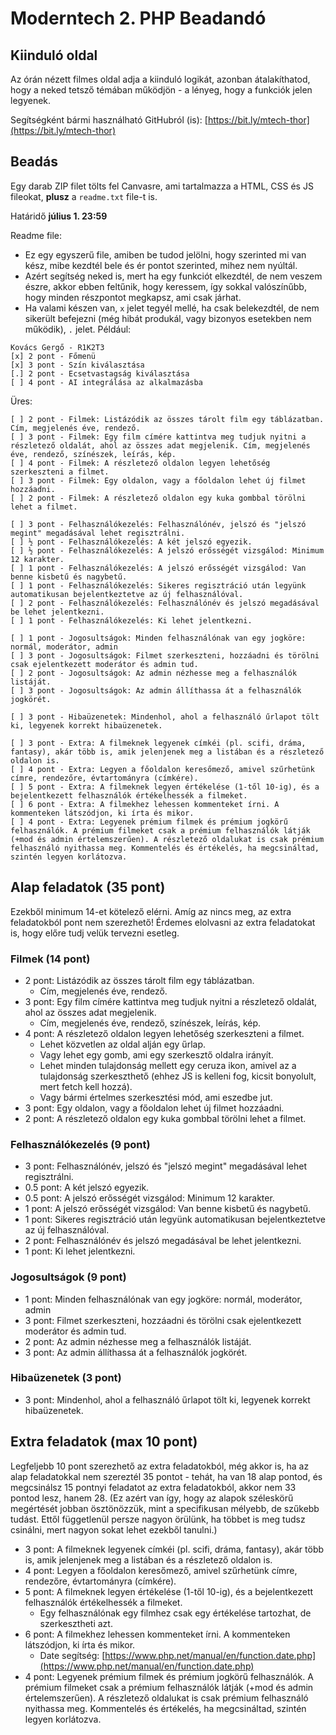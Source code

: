 # Moderntech 2. PHP Beadandó
## Kiinduló oldal
Az órán nézett filmes oldal adja a kiinduló logikát, azonban átalakíthatod, hogy a neked tetsző témában működjön - a lényeg, hogy a funkciók jelen legyenek.

Segítségként bármi használható GitHubról (is): [https://bit.ly/mtech-thor](https://bit.ly/mtech-thor)

## Beadás
Egy darab ZIP filet tölts fel Canvasre, ami tartalmazza a HTML, CSS és JS fileokat, **plusz** a `readme.txt` file-t is.

Határidő **július 1. 23:59**

Readme file:
- Ez egy egyszerű file, amiben be tudod jelölni, hogy szerinted mi van kész, mibe kezdtél bele és ér pontot szerinted, mihez nem nyúltál.
- Azért segítség neked is, mert ha egy funkciót elkezdtél, de nem veszem észre, akkor ebben feltűnik, hogy keressem, így sokkal valószínűbb, hogy minden részpontot megkapsz, ami csak járhat.
- Ha valami készen van, `x` jelet tegyél mellé, ha csak belekezdtél, de nem sikerült befejezni (még hibát produkál, vagy bizonyos esetekben nem működik), `.` jelet.
Például:
```
Kovács Gergő - R1K2T3
[x] 2 pont - Főmenü
[x] 3 pont - Szín kiválasztása
[.] 2 pont - Ecsetvastagság kiválasztása
[ ] 4 pont - AI integrálása az alkalmazásba
```

Üres:
```
[ ] 2 pont - Filmek: Listázódik az összes tárolt film egy táblázatban. Cím, megjelenés éve, rendező.
[ ] 3 pont - Filmek: Egy film címére kattintva meg tudjuk nyitni a részletező oldalát, ahol az összes adat megjelenik. Cím, megjelenés éve, rendező, színészek, leírás, kép.
[ ] 4 pont - Filmek: A részletező oldalon legyen lehetőség szerkeszteni a filmet.
[ ] 3 pont - Filmek: Egy oldalon, vagy a főoldalon lehet új filmet hozzáadni.
[ ] 2 pont - Filmek: A részletező oldalon egy kuka gombbal törölni lehet a filmet.

[ ] 3 pont - Felhasználókezelés: Felhasználónév, jelszó és "jelszó megint" megadásával lehet regisztrálni.
[ ] ½ pont - Felhasználókezelés: A két jelszó egyezik.
[ ] ½ pont - Felhasználókezelés: A jelszó erősségét vizsgálod: Minimum 12 karakter.
[ ] 1 pont - Felhasználókezelés: A jelszó erősségét vizsgálod: Van benne kisbetű és nagybetű.
[ ] 1 pont - Felhasználókezelés: Sikeres regisztráció után legyünk automatikusan bejelentkeztetve az új felhasználóval.
[ ] 2 pont - Felhasználókezelés: Felhasználónév és jelszó megadásával be lehet jelentkezni.
[ ] 1 pont - Felhasználókezelés: Ki lehet jelentkezni.

[ ] 1 pont - Jogosultságok: Minden felhasználónak van egy jogköre: normál, moderátor, admin
[ ] 3 pont - Jogosultságok: Filmet szerkeszteni, hozzáadni és törölni csak ejelentkezett moderátor és admin tud.
[ ] 2 pont - Jogosultságok: Az admin nézhesse meg a felhasználók listáját.
[ ] 3 pont - Jogosultságok: Az admin állíthassa át a felhasználók jogkörét.

[ ] 3 pont - Hibaüzenetek: Mindenhol, ahol a felhasználó űrlapot tölt ki, legyenek korrekt hibaüzenetek.

[ ] 3 pont - Extra: A filmeknek legyenek címkéi (pl. scifi, dráma, fantasy), akár több is, amik jelenjenek meg a listában és a részletező oldalon is.
[ ] 4 pont - Extra: Legyen a főoldalon keresőmező, amivel szűrhetünk címre, rendezőre, évtartományra (címkére).
[ ] 5 pont - Extra: A filmeknek legyen értékelése (1-től 10-ig), és a bejelentkezett felhasználók értékelhessék a filmeket.
[ ] 6 pont - Extra: A filmekhez lehessen kommenteket írni. A kommenteken látszódjon, ki írta és mikor.
[ ] 4 pont - Extra: Legyenek prémium filmek és prémium jogkörű felhasználók. A prémium filmeket csak a prémium felhasználók látják (+mod és admin értelemszerűen). A részletező oldalukat is csak prémium felhasználó nyithassa meg. Kommentelés és értékelés, ha megcsináltad, szintén legyen korlátozva.
```

## Alap feladatok (35 pont)
Ezekből minimum 14-et kötelező elérni. Amíg az nincs meg, az extra feladatokból pont nem szerezhető! Érdemes elolvasni az extra feladatokat is, hogy előre tudj velük tervezni esetleg.

### Filmek (14 pont)
- 2 pont: Listázódik az összes tárolt film egy táblázatban.
    - Cím, megjelenés éve, rendező.
- 3 pont: Egy film címére kattintva meg tudjuk nyitni a részletező oldalát, ahol az összes adat megjelenik.
    - Cím, megjelenés éve, rendező, színészek, leírás, kép.
- 4 pont: A részletező oldalon legyen lehetőség szerkeszteni a filmet.
    - Lehet közvetlen az oldal alján egy űrlap.
    - Vagy lehet egy gomb, ami egy szerkesztő oldalra irányít.
    - Lehet minden tulajdonság mellett egy ceruza ikon, amivel az a tulajdonság szerkeszthető (ehhez JS is kelleni fog, kicsit bonyolult, mert fetch kell hozzá).
    - Vagy bármi értelmes szerkesztési mód, ami eszedbe jut.
- 3 pont: Egy oldalon, vagy a főoldalon lehet új filmet hozzáadni.
- 2 pont: A részletező oldalon egy kuka gombbal törölni lehet a filmet.

### Felhasználókezelés (9 pont)
- 3 pont: Felhasználónév, jelszó és "jelszó megint" megadásával lehet regisztrálni.
- 0.5 pont: A két jelszó egyezik.
- 0.5 pont: A jelszó erősségét vizsgálod: Minimum 12 karakter.
- 1 pont: A jelszó erősségét vizsgálod: Van benne kisbetű és nagybetű.
- 1 pont: Sikeres regisztráció után legyünk automatikusan bejelentkeztetve az új felhasználóval.
- 2 pont: Felhasználónév és jelszó megadásával be lehet jelentkezni.
- 1 pont: Ki lehet jelentkezni.

### Jogosultságok (9 pont)
- 1 pont: Minden felhasználónak van egy jogköre: normál, moderátor, admin
- 3 pont: Filmet szerkeszteni, hozzáadni és törölni csak ejelentkezett moderátor és admin tud.
- 2 pont: Az admin nézhesse meg a felhasználók listáját.
- 3 pont: Az admin állíthassa át a felhasználók jogkörét.

### Hibaüzenetek (3 pont)
- 3 pont: Mindenhol, ahol a felhasználó űrlapot tölt ki, legyenek korrekt hibaüzenetek.

## Extra feladatok (max 10 pont)
Legfeljebb 10 pont szerezhető az extra feladatokból, még akkor is, ha az alap feladatokkal nem szereztél 35 pontot - tehát, ha van 18 alap pontod, és megcsinálsz 15 pontnyi feladatot az extra feladatokból, akkor nem 33 pontod lesz, hanem 28. (Ez azért van így, hogy az alapok széleskörű megértését jobban ösztönözzük, mint a specifikusan mélyebb, de szűkebb tudást. Ettől függetlenül persze nagyon örülünk, ha többet is meg tudsz csinálni, mert nagyon sokat lehet ezekből tanulni.)
- 3 pont: A filmeknek legyenek címkéi (pl. scifi, dráma, fantasy), akár több is, amik jelenjenek meg a listában és a részletező oldalon is.
- 4 pont: Legyen a főoldalon keresőmező, amivel szűrhetünk címre, rendezőre, évtartományra (címkére).
- 5 pont: A filmeknek legyen értékelése (1-től 10-ig), és a bejelentkezett felhasználók értékelhessék a filmeket.
    - Egy felhasználónak egy filmhez csak egy értékelése tartozhat, de szerkesztheti azt.
- 6 pont: A filmekhez lehessen kommenteket írni. A kommenteken látszódjon, ki írta és mikor.
    - Date segítség: [https://www.php.net/manual/en/function.date.php](https://www.php.net/manual/en/function.date.php)
- 4 pont: Legyenek prémium filmek és prémium jogkörű felhasználók. A prémium filmeket csak a prémium felhasználók látják (+mod és admin értelemszerűen). A részletező oldalukat is csak prémium felhasználó nyithassa meg. Kommentelés és értékelés, ha megcsináltad, szintén legyen korlátozva.
